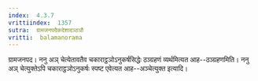 ```yaml
---
index:  4.3.7
vrittiindex:  1357
sutra:  ग्रामजनपदैकदेशादञ्ठञौ
vritti:  balamanorama 
---
```


ग्रामजनपद। ननु अञ् चेत्येतावतैव चकाराट्ठञोऽनुकर्षसिद्धेः ठञ्ग्रहणं व्यर्थमित्यत आह--ठञ्ग्रहणमिति। ननु अञ् चेत्युक्तेऽपि चकाराट्ठञोऽनुकर्षः स्पष्ट एवेत्यत आह--अञ्चेत्युक्त इत्यादि। 

